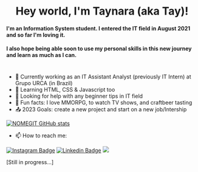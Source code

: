 <h1 align="center"> Hey world, I'm Taynara (aka Tay)!  </h1>

#### I'm an Information System student. I entered the IT field in August 2021 and so far I'm loving it.
#### I also hope being able soon to use my personal skills in this new journey and learn as much as I can.

#
- :small_blue_diamond: Currently working as an IT Assistant Analyst (previously IT Intern) at Grupo URCA (in Brazil)
- :small_blue_diamond: Learning HTML, CSS & Javascript too
- :small_blue_diamond: Looking for help with any beginner tips in IT field
- :small_blue_diamond: Fun facts: I love MMORPG, to watch TV shows, and craftbeer tasting 
- :outbox_tray: 2023 Goals: create a new project and start on a new job/Intership


[![NOMEGIT GitHub stats](https://github-readme-stats.vercel.app/api?username=Tay-Nery)](https://github.com/Tay-Nery/github-readme-stats)


- 📫 How to reach me:

[![Instagram Badge](https://img.shields.io/badge/Instagram-E4405F?style=for-the-badge&logo=instagram&logoColor=white&link=LINK_INSTAGRAM)](https://www.instagram.com/tay.nery/) [![Linkedin Badge](https://img.shields.io/badge/Linkedin-0072b1?style=for-the-badge&logo=linkedin&logoColor=white&link=LINK_LINKEDIN)](https://www.linkedin.com/in/taynara-nery-silva-84884a110/) <a href="https://discord.com/channels/@me" target="_blank"><img src="https://img.shields.io/badge/Discord-7289DA?style=for-the-badge&logo=discord&logoColor=white" target="_blank"></a> 

[Still in progress...]
